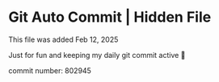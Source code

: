 # Git Auto Commit | Hidden File

This file was added Feb 12, 2025

Just for fun and keeping my daily git commit active 🤪

commit number: 802945
